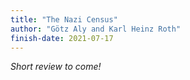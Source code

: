 ```yaml
---
title: "The Nazi Census"
author: "Götz Aly and Karl Heinz Roth"
finish-date: 2021-07-17
---
```


_Short review to come!_
